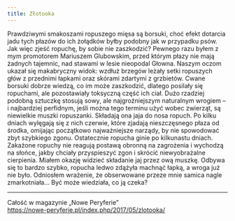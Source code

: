 ```yaml
---
title: Złotooka
---
```

Prawdziwymi smakoszami ropuszego mięsa są borsuki, choć efekt dotarcia jadu tych płazów do ich żołądków byłby podobny jak w przypadku psów. Jak więc zjeść ropuchę, by sobie nie zaszkodzić? Pewnego razu byłem z mym promotorem Mariuszem Glubowskim, przed którym płazy nie mają żadnych tajemnic, nad stawami w lesie nieopodal Głowna. Naszym oczom ukazał się makabryczny widok: wzdłuż brzegów leżały setki ropuszych głów z przednimi łapkami oraz skórami zdartymi z grzbietów. Cwane borsuki dobrze wiedzą, co im może zaszkodzić, dlatego posilały się ropuchami, ale pozostawiały toksyczną część ich ciał. Dużo rzadziej podobną sztuczkę stosują sowy, ale najgroźniejszym naturalnym wrogiem – i najbardziej perfidnym, jeśli można tego terminu użyć wobec zwierząt, są niewielkie muszki ropuszanki. Składają ona jaja do nosa ropuch. Po kilku dniach wylęgają się z nich czerwie, które zjadają nieszczęsnego płaza od środka, omijając początkowo najważniejsze narządy, by nie spowodować zbyt szybkiego zgonu. Ostatecznie ropucha ginie po kilkunastu dniach. Zakażone ropuchy nie reagują postawą obronną na zagrożenia i wychodzą na słońce, jakby chciały przyspieszyć zgon i skrócić niewyobrażalne cierpienia. Miałem okazję widzieć składanie jaj przez ową muszkę. Odbywa się to bardzo szybko, ropucha ledwo zdążyła machnąć łapką, a wroga już nie było. Odniosłem wrażenie, że obserwowane przeze mnie samica nagle zmarkotniała… Być może wiedziała, co ją czeka?

***

Całość w magazynie „Nowe Peryferie”  
<https://nowe-peryferie.pl/index.php/2017/05/zlotooka/>
